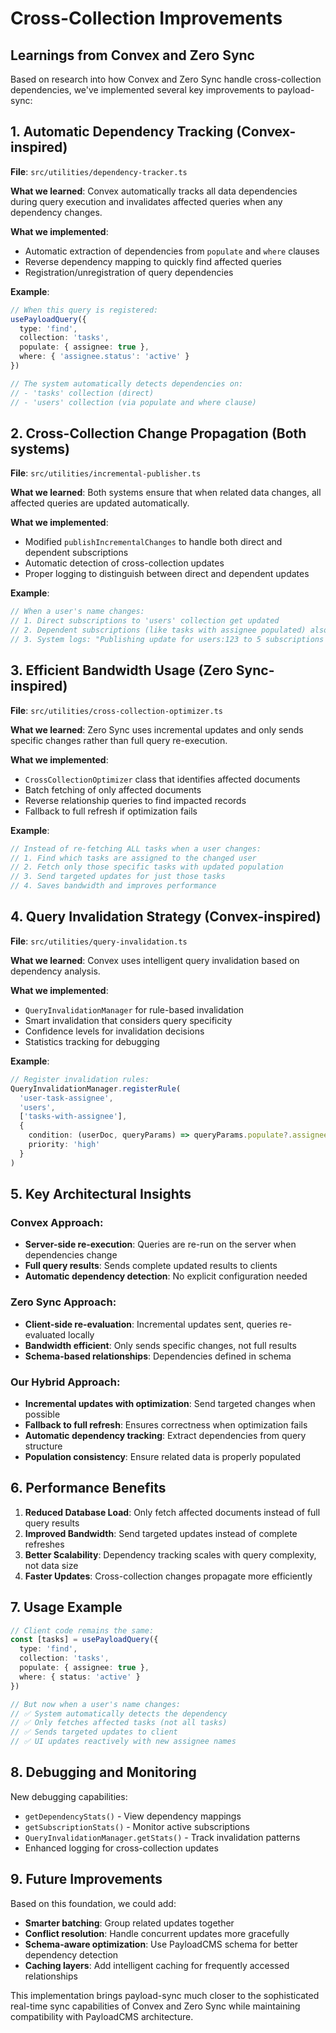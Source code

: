 # Cross-Collection Improvements

## Learnings from Convex and Zero Sync

Based on research into how Convex and Zero Sync handle cross-collection dependencies, we've implemented several key improvements to payload-sync:

## 1. **Automatic Dependency Tracking** (Convex-inspired)

**File**: `src/utilities/dependency-tracker.ts`

**What we learned**: Convex automatically tracks all data dependencies during query execution and invalidates affected queries when any dependency changes.

**What we implemented**:
- Automatic extraction of dependencies from `populate` and `where` clauses
- Reverse dependency mapping to quickly find affected queries
- Registration/unregistration of query dependencies

**Example**:
```typescript
// When this query is registered:
usePayloadQuery({
  type: 'find',
  collection: 'tasks',
  populate: { assignee: true },
  where: { 'assignee.status': 'active' }
})

// The system automatically detects dependencies on:
// - 'tasks' collection (direct)
// - 'users' collection (via populate and where clause)
```

## 2. **Cross-Collection Change Propagation** (Both systems)

**File**: `src/utilities/incremental-publisher.ts`

**What we learned**: Both systems ensure that when related data changes, all affected queries are updated automatically.

**What we implemented**:
- Modified `publishIncrementalChanges` to handle both direct and dependent subscriptions
- Automatic detection of cross-collection updates
- Proper logging to distinguish between direct and dependent updates

**Example**:
```typescript
// When a user's name changes:
// 1. Direct subscriptions to 'users' collection get updated
// 2. Dependent subscriptions (like tasks with assignee populated) also get updated
// 3. System logs: "Publishing update for users:123 to 5 subscriptions (2 direct, 3 dependent)"
```

## 3. **Efficient Bandwidth Usage** (Zero Sync-inspired)

**File**: `src/utilities/cross-collection-optimizer.ts`

**What we learned**: Zero Sync uses incremental updates and only sends specific changes rather than full query re-execution.

**What we implemented**:
- `CrossCollectionOptimizer` class that identifies affected documents
- Batch fetching of only affected documents
- Reverse relationship queries to find impacted records
- Fallback to full refresh if optimization fails

**Example**:
```typescript
// Instead of re-fetching ALL tasks when a user changes:
// 1. Find which tasks are assigned to the changed user
// 2. Fetch only those specific tasks with updated population
// 3. Send targeted updates for just those tasks
// 4. Saves bandwidth and improves performance
```

## 4. **Query Invalidation Strategy** (Convex-inspired)

**File**: `src/utilities/query-invalidation.ts`

**What we learned**: Convex uses intelligent query invalidation based on dependency analysis.

**What we implemented**:
- `QueryInvalidationManager` for rule-based invalidation
- Smart invalidation that considers query specificity
- Confidence levels for invalidation decisions
- Statistics tracking for debugging

**Example**:
```typescript
// Register invalidation rules:
QueryInvalidationManager.registerRule(
  'user-task-assignee',
  'users',
  ['tasks-with-assignee'],
  {
    condition: (userDoc, queryParams) => queryParams.populate?.assignee,
    priority: 'high'
  }
)
```

## 5. **Key Architectural Insights**

### **Convex Approach**:
- **Server-side re-execution**: Queries are re-run on the server when dependencies change
- **Full query results**: Sends complete updated results to clients
- **Automatic dependency detection**: No explicit configuration needed

### **Zero Sync Approach**:
- **Client-side re-evaluation**: Incremental updates sent, queries re-evaluated locally
- **Bandwidth efficient**: Only sends specific changes, not full results
- **Schema-based relationships**: Dependencies defined in schema

### **Our Hybrid Approach**:
- **Incremental updates with optimization**: Send targeted changes when possible
- **Fallback to full refresh**: Ensures correctness when optimization fails
- **Automatic dependency tracking**: Extract dependencies from query structure
- **Population consistency**: Ensure related data is properly populated

## 6. **Performance Benefits**

1. **Reduced Database Load**: Only fetch affected documents instead of full query results
2. **Improved Bandwidth**: Send targeted updates instead of complete refreshes
3. **Better Scalability**: Dependency tracking scales with query complexity, not data size
4. **Faster Updates**: Cross-collection changes propagate more efficiently

## 7. **Usage Example**

```typescript
// Client code remains the same:
const [tasks] = usePayloadQuery({
  type: 'find',
  collection: 'tasks',
  populate: { assignee: true },
  where: { status: 'active' }
})

// But now when a user's name changes:
// ✅ System automatically detects the dependency
// ✅ Only fetches affected tasks (not all tasks)
// ✅ Sends targeted updates to client
// ✅ UI updates reactively with new assignee names
```

## 8. **Debugging and Monitoring**

New debugging capabilities:
- `getDependencyStats()` - View dependency mappings
- `getSubscriptionStats()` - Monitor active subscriptions
- `QueryInvalidationManager.getStats()` - Track invalidation patterns
- Enhanced logging for cross-collection updates

## 9. **Future Improvements**

Based on this foundation, we could add:
- **Smarter batching**: Group related updates together
- **Conflict resolution**: Handle concurrent updates more gracefully
- **Schema-aware optimization**: Use PayloadCMS schema for better dependency detection
- **Caching layers**: Add intelligent caching for frequently accessed relationships

This implementation brings payload-sync much closer to the sophisticated real-time sync capabilities of Convex and Zero Sync while maintaining compatibility with PayloadCMS architecture.
